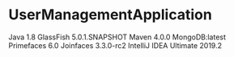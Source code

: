 # UserManagementApplication

Java 1.8
GlassFish 5.0.1.SNAPSHOT
Maven 4.0.0
MongoDB:latest
Primefaces 6.0
Joinfaces 3.3.0-rc2
IntelliJ IDEA Ultimate 2019.2

